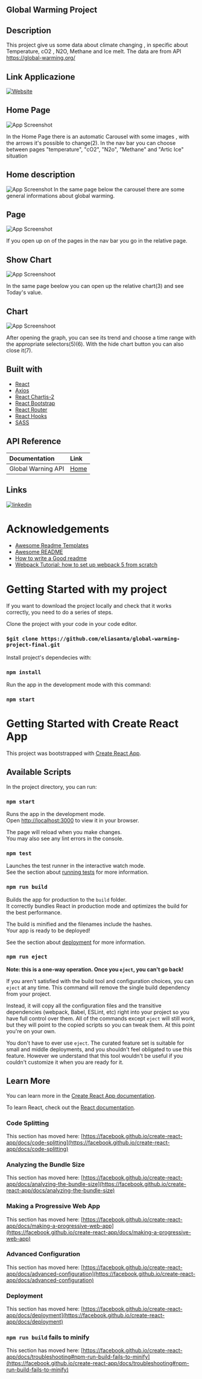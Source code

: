 ## Global Warming Project

## Description

This project give us some data about climate changing , in specific about Temperature, cO2 , N2O, Methane and Ice melt.
The data are from API https://global-warming.org/

## Link Applicazione

[![Website](https://img.shields.io/website?style=for-the-badge&up_message=CLICK%20ME%21&url=https%3A%2F%2Flijo-book-search-project.netlify.app%2F)](https://global-warming-88e06.web.app/)

## Home Page

![App Screenshot](./public/img/readMeImage/Home.jpg)

In the Home Page there is an automatic Carousel with some images , with the arrows it's possible to change(2).
In the nav bar you can choose between pages "temperature", "cO2", "N2o", "Methane" and "Artic Ice" situation

## Home description

![App Screenshot](./public/img/readMeImage/Home-description.jpg)
In the same page below the carousel there are some general informations about global warming.

## Page

![App Screenshot](./public/img/readMeImage/temperature.jpg)

If you open up on of the pages in the nav bar you go in the relative page.

## Show Chart

![App Screenshoot](./public/img/readMeImage/showChart.jpg)

In the same page beelow you can open up the relative chart(3) and see Today's value.

## Chart

![App Screenshoot](./public/img/readMeImage/hideChart.jpg)

After opening the graph, you can see its trend and choose a time range with the appropriate selectors(5)(6).
With the hide chart button you can also close it(7).

## Built with

- [React](https://it.reactjs.org/)
- [Axios](https://github.com/axios/axios)
- [React Chartjs-2](https://www.chartjs.org/docs/latest/)
- [React Bootstrap](https://react-bootstrap.github.io/)
- [React Router](https://www.w3schools.com/react/react_router.asp)
- [React Hooks](https://reactjs.org/docs/hooks-intro.html)
- [SASS](https://sass-lang.com/)

## API Reference

| Documentation      | Link                                |
| :----------------- | :---------------------------------- |
| Global Warning API | [Home](https://global-warming.org/) |

## Links

[![linkedin](https://img.shields.io/badge/linkedin-0A66C2?style=for-the-badge&logo=linkedin&logoColor=white)](https://www.linkedin.com/in/elia-santagiuliana/)

# Acknowledgements

- [Awesome Readme Templates](https://awesomeopensource.com/project/elangosundar/awesome-README-templates)
- [Awesome README](https://github.com/matiassingers/awesome-readme)
- [How to write a Good readme](https://bulldogjob.com/news/449-how-to-write-a-good-readme-for-your-github-project)
- [Webpack Tutorial: how to set up webpack 5 from scratch](https://www.taniarascia.com/how-to-use-webpack)

# Getting Started with my project

If you want to download the project locally and check that it works correctly, you need to do a series of steps.

Clone the project with your code in your code editor.

### `$git clone https://github.com/eliasanta/global-warming-project-final.git`

Install project's dependecies with:

### `npm install`

Run the app in the development mode with this command:

### `npm start`

# Getting Started with Create React App

This project was bootstrapped with [Create React App](https://github.com/facebook/create-react-app).

## Available Scripts

In the project directory, you can run:

### `npm start`

Runs the app in the development mode.\
Open [http://localhost:3000](http://localhost:3000) to view it in your browser.

The page will reload when you make changes.\
You may also see any lint errors in the console.

### `npm test`

Launches the test runner in the interactive watch mode.\
See the section about [running tests](https://facebook.github.io/create-react-app/docs/running-tests) for more information.

### `npm run build`

Builds the app for production to the `build` folder.\
It correctly bundles React in production mode and optimizes the build for the best performance.

The build is minified and the filenames include the hashes.\
Your app is ready to be deployed!

See the section about [deployment](https://facebook.github.io/create-react-app/docs/deployment) for more information.

### `npm run eject`

**Note: this is a one-way operation. Once you `eject`, you can't go back!**

If you aren't satisfied with the build tool and configuration choices, you can `eject` at any time. This command will remove the single build dependency from your project.

Instead, it will copy all the configuration files and the transitive dependencies (webpack, Babel, ESLint, etc) right into your project so you have full control over them. All of the commands except `eject` will still work, but they will point to the copied scripts so you can tweak them. At this point you're on your own.

You don't have to ever use `eject`. The curated feature set is suitable for small and middle deployments, and you shouldn't feel obligated to use this feature. However we understand that this tool wouldn't be useful if you couldn't customize it when you are ready for it.

## Learn More

You can learn more in the [Create React App documentation](https://facebook.github.io/create-react-app/docs/getting-started).

To learn React, check out the [React documentation](https://reactjs.org/).

### Code Splitting

This section has moved here: [https://facebook.github.io/create-react-app/docs/code-splitting](https://facebook.github.io/create-react-app/docs/code-splitting)

### Analyzing the Bundle Size

This section has moved here: [https://facebook.github.io/create-react-app/docs/analyzing-the-bundle-size](https://facebook.github.io/create-react-app/docs/analyzing-the-bundle-size)

### Making a Progressive Web App

This section has moved here: [https://facebook.github.io/create-react-app/docs/making-a-progressive-web-app](https://facebook.github.io/create-react-app/docs/making-a-progressive-web-app)

### Advanced Configuration

This section has moved here: [https://facebook.github.io/create-react-app/docs/advanced-configuration](https://facebook.github.io/create-react-app/docs/advanced-configuration)

### Deployment

This section has moved here: [https://facebook.github.io/create-react-app/docs/deployment](https://facebook.github.io/create-react-app/docs/deployment)

### `npm run build` fails to minify

This section has moved here: [https://facebook.github.io/create-react-app/docs/troubleshooting#npm-run-build-fails-to-minify](https://facebook.github.io/create-react-app/docs/troubleshooting#npm-run-build-fails-to-minify)
